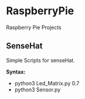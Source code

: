 # RaspberryPie
Raspberry Pie Projects

## SenseHat
Simple Scripts for senseHat.

**Syntax:**

- python3 Led_Matrix.py 0.7
- python3 Sensor.py

